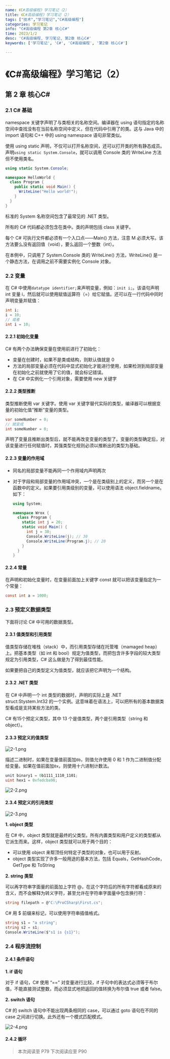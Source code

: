 ```yaml
---
name: 《C#高级编程》学习笔记（2）
title: 《C#高级编程》学习笔记（2）
tags: ["技术","学习笔记","C#高级编程"]
categories: 学习笔记
info: "C#高级编程 第2章 核心C#"
time: 2023/1/2
desc: 'C#高级编程, 学习笔记, 第2章 核心C#'
keywords: ['学习笔记', 'C#', 'C#高级编程', '第2章 核心C#']

---
```


#  《C#高级编程》学习笔记（2）

## 第 2 章 核心C#

### 2.1 C# 基础

namespace 关键字声明了与类相关的名称空间。编译器在 using 语句指定的名称空间中查找没有在当前名称空间中定义，但在代码中引用了的类。这与 Java 中的 import 语句和 C++ 中的 using namespace 语句非常类似。

使用 using static 声明，不仅可以打开名称空间，还可以打开类的所有静态成员。声明`using static System.Console`，就可以调用 Console 类的 WriteLine 方法但不使用类名。

```c#
using static System.Console;

namespace HelloWorld {
  class Program {
    public static void Main() {
      WriteLine("Hello world!");
    }
  }
}
```

标准的 System 名称空间包含了最常见的 .NET 类型。

所有的 C# 代码都必须包含在类中。类的声明包括 class 关键字。

每个 C# 可执行文件都必须有一个入口点——Main() 方法，注意 M 必须大写。该方法要么没有返回值（void），要么返回一个整数（int）。

在本例中，只调用了 System.Console 类的 WriteLine() 方法，WriteLine() 是一个静态方法，在调用之前不需要实例化 Console 对象。

### 2.2 变量

在 C# 中使用`datatype identifier;`来声明变量，例如：`init i;`。该语句声明 int 变量 i，然后就可以使用赋值运算符（=）给它赋值。还可以在一行代码中同时声明变量并赋值：

```c#
int i;
i = 10;
// 或者
int i = 10;
```

#### 2.2.1 初始化变量

C# 有两个办法确保变量在使用前进行了初始化：

- 变量在创建时，如果不是类或结构，则默认值就是 0
- 方法的局部变量必须在代码中显式初始化才能进行使用，如果检测到局部变量在初始化之前就使用了它的值，就会标记错误。
- 在 C# 中实例化一个引用对象，需要使用 new 关键字

#### 2.2.2 类型推断

类型推断使用 var 关键字。使用 var 关键字替代实际的类型，编译器可以根据变量的初始化值“推断”变量的类型。

```c#
var someNumber = 0;
// 就变成
int someNumber = 0;
```

声明了变量且推断出类型后，就不能再改变变量的类型了。变量的类型确定后，对该变量进行任何赋值时，其强类型化规则必须以推断出的类型为基础。

#### 2.2.3 变量的作用域

- 同名的局部变量不能再同一个作用域内声明两次

- 对于字段和局部变量的作用域冲突，一个是在类级别上的定义，而另一个是在函数中的定义。如果要引用类级别的变量，可以使用语法 object.fieldname。如下：

  ```c#
  using System;
  
  namespace Wrox {
    class Program {
      static int j = 20;
      static void Main() {
        int j = 30;
        Console.WriteLine(j); // 30
        Console.WriteLine(Program.j); // 20
      }
    }
  }
  ```

#### 2.2.4 常量

在声明和初始化变量时，在变量前面加上关键字 const 就可以把该变量指定为一个常量：

```c#
const int a = 1000;
```

### 2.3 预定义数据类型

下面将讨论 C# 中可用的数据类型。

#### 2.3.1 值类型和引用类型

值类型存储在堆栈（stack）中，而引用类型存储在托管堆（mamaged heap）上。把基本类型（如 int 和 bool）规定为值类型，而把包含许多字段的较大类型规定为引用类型，C# 这么做是为了得到最佳性能。

如果要把自己的类型定义为值类型，就应该把它声明为一个结构。

#### 2.3.2 .NET 类型

在 C# 中声明一个 int 类型的数据时，声明的实际上是 .NET struct:Stystem.Int32 的一个实例。这意味着在语法上，可以把所有的基本数据类型看成是支持某些方法的类。

C# 有15个预定义类型，其中 13 个是值类型，两个是引用类型（string 和 object）。

#### 2.3.3 预定义的值类型

![2-1.png](./images/2-1.png)

描述二进制时，如果在变量值前面加`0b`，则值允许使用 0 和 1 作为二进制值分配给变量。如果在值前面加`0x`，则使用十六进制计数法。

```c#
unit binary1 = 0b1111_1110_1101;
uint hex1 = 0xfedcba98;
```

![2-2.png](./images/2-2.png)

#### 2.3.4 预定义的引用类型

![2-3.png](./images/2-3.png)

**1. object 类型**

在 C# 中，object 类型就是最终的父类型。所有内置类型和用户定义的类型都从它派生而来。这样，object 类型就可以用于两个目的：

- 可以使用 object 来帮顶任何特定子类型的对象，也可以用于反射。
- object 类型实现了许多一般用途的基本方法，包括 Equals，GetHashCode，GetType 和 ToString

**2. string 类型**

可以再字符串字面量的前面加上字符 @，在这个字符后的所有字符都看成原来的含义，而不会解释为转义字符，甚至允许在字符串字面量中包含换行符：

```c#
string filepath = @"C:\ProCSharp\First.cs";
```

C# 用 $ 前缀来标记，可以使用字符串插值格式。

```c#
string s1 = "a string";
string s2 = s1;
Console.WriteLine($"s1 is {s1}");
```

### 2.4 程序流控制

#### 2.4.1 条件语句

**1. if 语句**

对于 if 语句，C# 使用 “==” 对变量进行比较，if 子句中的表达式必须等于布尔值，不能直接测试整数，而必须显式地把返回的值转换为布尔值 true 或者 false。

**2. switch 语句**

C# 的 switch 语句中不能出现两条相同的 case，可以通过 goto 语句在不同的 case 之间进行切换。此外还有一个模式匹配模式。

![2-4.png](./images/2-4.png)

#### 2.4.2 循环









> 本次阅读至 P79 下次阅读应至 P90